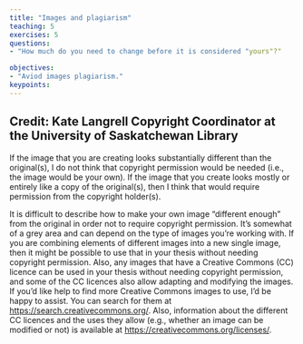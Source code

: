 ```yaml
---
title: "Images and plagiarism"
teaching: 5
exercises: 5
questions:
- "How much do you need to change before it is considered "yours"?"

objectives:
- "Aviod images plagiarism."
keypoints:
---
```


## Credit:  Kate Langrell Copyright Coordinator at the University of Saskatchewan Library

If the image that you are creating looks substantially different than the original(s), I do not think that copyright permission would be needed (i.e., the image would be your own). 
If the image that you create looks mostly or entirely like a copy of the original(s), then I think that would require permission from the copyright holder(s).

It is difficult to describe how to make your own image “different enough” from the original in order not to require copyright permission. 
It’s somewhat of a grey area and can depend on the type of images you’re working with. If you are combining elements of different images into a new single image, then it might be possible to use that in your thesis without needing copyright permission. 
Also, any images that have a Creative Commons (CC) licence can be used in your thesis without needing copyright permission, and some of the CC licences also allow adapting and modifying the images. If you’d like help to find more Creative Commons images to use, I’d be happy to assist.
You can search for them at https://search.creativecommons.org/. Also, information about the different CC licences and the uses they allow (e.g., whether an image can be modified or not) is available at https://creativecommons.org/licenses/.
